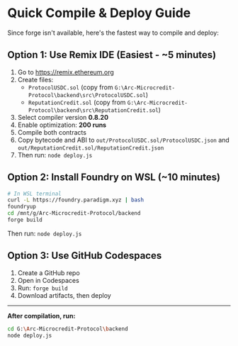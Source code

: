 # Quick Compile & Deploy Guide

Since forge isn't available, here's the fastest way to compile and deploy:

## Option 1: Use Remix IDE (Easiest - ~5 minutes)

1. Go to https://remix.ethereum.org
2. Create files:
   - `ProtocolUSDC.sol` (copy from `G:\Arc-Microcredit-Protocol\backend\src\ProtocolUSDC.sol`)
   - `ReputationCredit.sol` (copy from `G:\Arc-Microcredit-Protocol\backend\src\ReputationCredit.sol`)
3. Select compiler version **0.8.20**
4. Enable optimization: **200 runs**
5. Compile both contracts
6. Copy bytecode and ABI to `out/ProtocolUSDC.sol/ProtocolUSDC.json` and `out/ReputationCredit.sol/ReputationCredit.json`
7. Then run: `node deploy.js`

## Option 2: Install Foundry on WSL (~10 minutes)

```bash
# In WSL terminal
curl -L https://foundry.paradigm.xyz | bash
foundryup
cd /mnt/g/Arc-Microcredit-Protocol/backend
forge build
```

Then run: `node deploy.js`

## Option 3: Use GitHub Codespaces

1. Create a GitHub repo
2. Open in Codespaces
3. Run: `forge build`
4. Download artifacts, then deploy

---

**After compilation, run:**
```bash
cd G:\Arc-Microcredit-Protocol\backend
node deploy.js
```

